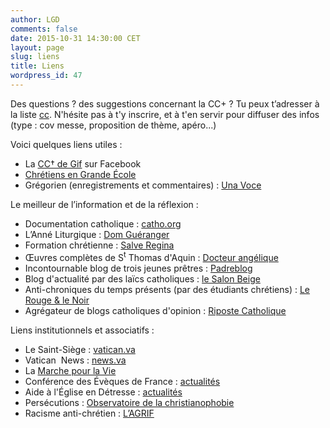 ```yaml
---
author: LGD
comments: false
date: 2015-10-31 14:30:00 CET
layout: page
slug: liens
title: Liens
wordpress_id: 47
---
```


Des questions ? des suggestions concernant la CC+ ?
Tu peux t’adresser à la liste <a href="mailto:cc@rezometz.org"><i class="fa fa-envelope-o"></i> cc</a>.
N'hésite pas à t'y inscrire, et à t'en servir pour diffuser des infos (type : cov messe, proposition de thème, apéro...)

Voici quelques liens utiles :

* La [CC† de Gif](https://www.facebook.com/cccroix) sur Facebook
* [Chrétiens en Grande École](http://www.cgenational.com/)
* Grégorien (enregistrements et commentaires) : [Una Voce](http://www.unavoce.fr/)

Le meilleur de l’information et de la réflexion :

* Documentation catholique : [catho.org](http://catho.org/)
* L’Anné Liturgique : [Dom Guéranger](http://www.abbaye-saint-benoit.ch/gueranger/anneliturgique/index.htm)
* Formation chrétienne : [Salve Regina](http://www.salve-regina.com/)
* Œuvres complètes de S<sup>t</sup> Thomas d'Aquin : [Docteur angélique](http://docteurangelique.free.fr/saint_thomas_d_aquin/oeuvres_completes.html)
* Incontournable blog de trois jeunes prêtres : [Padreblog](http://www.padreblog.fr/)
* Blog d'actualité par des laïcs catholiques : [le Salon Beige](http://lesalonbeige.blogs.com/)
* Anti-chroniques du temps présents (par des étudiants chrétiens) : [Le Rouge & le Noir](http://www.lerougeetlenoir.org/)
* Agrégateur de blogs catholiques d'opinion : [Riposte Catholique](http://www.riposte-catholique.fr/)

Liens institutionnels et associatifs :

* Le Saint-Siège : [vatican.va](http://www.vatican.va)
* Vatican  News : [news.va](http://www.news.va/fr)
* La [Marche pour la Vie](http://enmarchepourlavie.fr/)
* Conférence des Évèques de France : [actualités](http://www.eglise.catholique.fr/)
* Aide à l'Église en Détresse : [actualités](http://www.aed-france.org/actualite/a-la-une/)
* Persécutions : [Observatoire de la christianophobie](http://www.christianophobie.fr/)
* Racisme anti-chrétien : [L’AGRIF](http://www.lagrif.fr/)
